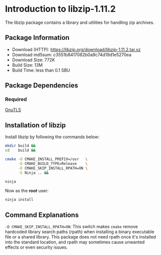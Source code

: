 # Introduction to libzip-1.11.2
The libzip package contains a library and utilities for handling zip archives.

## Package Information
- Download (HTTP): https://libzip.org/download/libzip-1.11.2.tar.xz
- Download md5sum: c3551b8417082b0a9c74d19d1e5270ea
- Download Size: 772K
- Build Size: 13M
- Build Time: less than 0.1 SBU

## Package Dependencies
### Required
  [GnuTLS](https://linuxfromscratch.org/blfs/view/svn/postlfs/gnutls.html)

## Installation of libzip
Install libzip by following the commands below:
```Bash
mkdir build &&
cd    build &&

cmake -D CMAKE_INSTALL_PREFIX=/usr   \
      -D CMAKE_BUILD_TYPE=Release    \
      -D CMAKE_SKIP_INSTALL_RPATH=ON \
      -G Ninja .. &&

ninja
```

Now as the ***root*** user:
```Bash
ninja install
```

## Command Explanations
  `-D CMAKE_SKIP_INSTALL_RPATH=ON`: This switch makes `cmake` remove hardcoded
  library search paths (rpath) when installing a binary executable file or a
  shared library. This package does not need rpath once it's installed into the
  standard location, and rpath may sometimes cause unwanted effects or even
  security issues.
